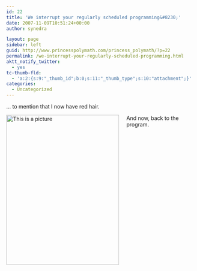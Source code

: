 ```yaml
---
id: 22
title: 'We interrupt your regularly scheduled programming&#8230;'
date: 2007-11-09T10:51:24+00:00
author: synedra

layout: page
sidebar: left
guid: http://www.princesspolymath.com/princess_polymath/?p=22
permalink: /we-interrupt-your-regularly-scheduled-programming.html
aktt_notify_twitter:
  - yes
tc-thumb-fld:
  - 'a:2:{s:9:"_thumb_id";b:0;s:11:"_thumb_type";s:10:"attachment";}'
categories:
  - Uncategorized
---
```

&#8230; to mention that I now have red hair.
  
<span class="mt-enclosure mt-enclosure-image"><img alt="This is a picture" alt="This is a picture" src="http://www.perlgoddess.com/perlgoddess/redhair.jpg/IMG_0125.JPG" width="300" height="400" class="mt-image-left" style="float: left; margin: 0 20px 20px 0;" /></span>
  
And now, back to the program.